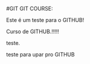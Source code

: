 #GIT GIT COURSE:


Este é um teste para o GITHUB!

Curso de GITHUB.!!!!!

teste.

teste para upar pro GITHUB
